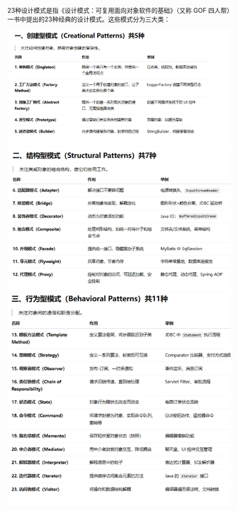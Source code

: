 23种设计模式是指《设计模式：可复用面向对象软件的基础》（又称 GOF 四人帮）一书中提出的23种经典的设计模式。这些模式分为三大类：

![img.png](img.png)
![img_1.png](img_1.png)
![img_2.png](img_2.png)

